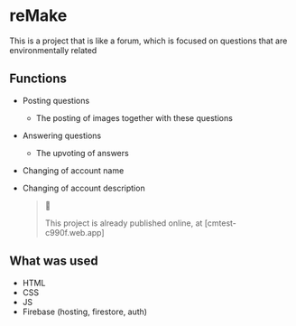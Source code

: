 # reMake

This is a project that is like a forum, which is focused on questions that are environmentally related

## Functions

- Posting questions
  - The posting of images together with these questions
- Answering questions

  - The upvoting of answers

- Changing of account name
- Changing of account description
  > 📘
  >
  > This project is already published online, at [cmtest-c990f.web.app]

## What was used

- HTML
- CSS
- JS
- Firebase (hosting, firestore, auth)
